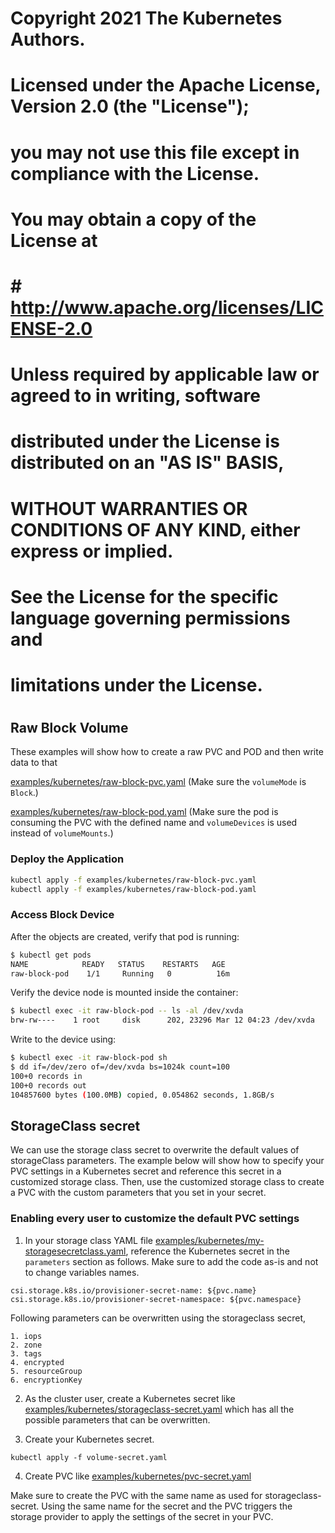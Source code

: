 # 
# Copyright 2021 The Kubernetes Authors.

# Licensed under the Apache License, Version 2.0 (the "License");
# you may not use this file except in compliance with the License.
# You may obtain a copy of the License at

# #   http://www.apache.org/licenses/LICENSE-2.0

# Unless required by applicable law or agreed to in writing, software
# distributed under the License is distributed on an "AS IS" BASIS,
# WITHOUT WARRANTIES OR CONDITIONS OF ANY KIND, either express or implied.
# See the License for the specific language governing permissions and
# limitations under the License.
#

## Raw Block Volume
These examples will show how to create a raw PVC and POD and then write data to that

[examples/kubernetes/raw-block-pvc.yaml](./raw-block-pvc.yaml)
(Make sure the `volumeMode` is `Block`.)

[examples/kubernetes/raw-block-pod.yaml](./raw-block-pod.yaml)
(Make sure the pod is consuming the PVC with the defined name and `volumeDevices` is used instead of `volumeMounts`.)

### Deploy the Application
```sh
kubectl apply -f examples/kubernetes/raw-block-pvc.yaml
kubectl apply -f examples/kubernetes/raw-block-pod.yaml
```

### Access Block Device
After the objects are created, verify that pod is running:

```sh
$ kubectl get pods
NAME   			READY   STATUS    RESTARTS   AGE
raw-block-pod    1/1     Running   0          16m
```
Verify the device node is mounted inside the container:

```sh
$ kubectl exec -it raw-block-pod -- ls -al /dev/xvda
brw-rw----    1 root     disk      202, 23296 Mar 12 04:23 /dev/xvda
```

Write to the device using:

```sh
$ kubectl exec -it raw-block-pod sh
$ dd if=/dev/zero of=/dev/xvda bs=1024k count=100
100+0 records in
100+0 records out
104857600 bytes (100.0MB) copied, 0.054862 seconds, 1.8GB/s
```

## StorageClass secret
We can use the storage class secret to overwrite the default values of storageClass parameters. The example below will show how to specify your PVC settings in a Kubernetes secret and reference this secret in a customized storage class. Then, use the customized storage class to create a PVC with the custom parameters that you set in your secret.

### Enabling every user to customize the default PVC settings

1. In your storage class YAML file [examples/kubernetes/my-storagesecretclass.yaml](./my-storagesecretclass.yaml), reference the Kubernetes secret in the `parameters` section as follows. Make sure to add the code as-is and not to change variables names.

```
csi.storage.k8s.io/provisioner-secret-name: ${pvc.name}
csi.storage.k8s.io/provisioner-secret-namespace: ${pvc.namespace}
```

Following parameters can be overwritten using the storageclass secret,

```
1. iops
2. zone
3. tags
4. encrypted
5. resourceGroup
6. encryptionKey
```

2. As the cluster user, create a Kubernetes secret like [examples/kubernetes/storageclass-secret.yaml](./storageclass-secret.yaml) which has all the possible parameters that can be overwritten.

3. Create your Kubernetes secret.

```
kubectl apply -f volume-secret.yaml
```

4. Create PVC like [examples/kubernetes/pvc-secret.yaml](./pvc-secret.yaml)

Make sure to create the PVC with the same name as used for storageclass-secret. Using the same name for the secret and the PVC triggers the storage provider to apply the settings of the secret in your PVC.

